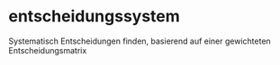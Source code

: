 # entscheidungssystem
Systematisch Entscheidungen finden, basierend auf einer gewichteten Entscheidungsmatrix

